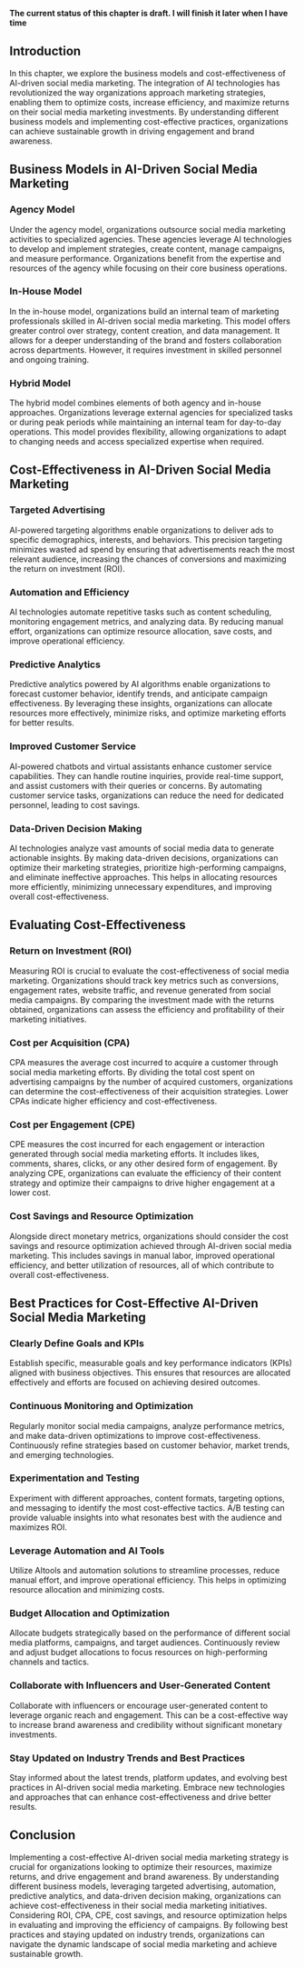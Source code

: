 **The current status of this chapter is draft. I will finish it later when I have time**

Introduction
------------

In this chapter, we explore the business models and cost-effectiveness of AI-driven social media marketing. The integration of AI technologies has revolutionized the way organizations approach marketing strategies, enabling them to optimize costs, increase efficiency, and maximize returns on their social media marketing investments. By understanding different business models and implementing cost-effective practices, organizations can achieve sustainable growth in driving engagement and brand awareness.

Business Models in AI-Driven Social Media Marketing
---------------------------------------------------

### Agency Model

Under the agency model, organizations outsource social media marketing activities to specialized agencies. These agencies leverage AI technologies to develop and implement strategies, create content, manage campaigns, and measure performance. Organizations benefit from the expertise and resources of the agency while focusing on their core business operations.

### In-House Model

In the in-house model, organizations build an internal team of marketing professionals skilled in AI-driven social media marketing. This model offers greater control over strategy, content creation, and data management. It allows for a deeper understanding of the brand and fosters collaboration across departments. However, it requires investment in skilled personnel and ongoing training.

### Hybrid Model

The hybrid model combines elements of both agency and in-house approaches. Organizations leverage external agencies for specialized tasks or during peak periods while maintaining an internal team for day-to-day operations. This model provides flexibility, allowing organizations to adapt to changing needs and access specialized expertise when required.

Cost-Effectiveness in AI-Driven Social Media Marketing
------------------------------------------------------

### Targeted Advertising

AI-powered targeting algorithms enable organizations to deliver ads to specific demographics, interests, and behaviors. This precision targeting minimizes wasted ad spend by ensuring that advertisements reach the most relevant audience, increasing the chances of conversions and maximizing the return on investment (ROI).

### Automation and Efficiency

AI technologies automate repetitive tasks such as content scheduling, monitoring engagement metrics, and analyzing data. By reducing manual effort, organizations can optimize resource allocation, save costs, and improve operational efficiency.

### Predictive Analytics

Predictive analytics powered by AI algorithms enable organizations to forecast customer behavior, identify trends, and anticipate campaign effectiveness. By leveraging these insights, organizations can allocate resources more effectively, minimize risks, and optimize marketing efforts for better results.

### Improved Customer Service

AI-powered chatbots and virtual assistants enhance customer service capabilities. They can handle routine inquiries, provide real-time support, and assist customers with their queries or concerns. By automating customer service tasks, organizations can reduce the need for dedicated personnel, leading to cost savings.

### Data-Driven Decision Making

AI technologies analyze vast amounts of social media data to generate actionable insights. By making data-driven decisions, organizations can optimize their marketing strategies, prioritize high-performing campaigns, and eliminate ineffective approaches. This helps in allocating resources more efficiently, minimizing unnecessary expenditures, and improving overall cost-effectiveness.

Evaluating Cost-Effectiveness
-----------------------------

### Return on Investment (ROI)

Measuring ROI is crucial to evaluate the cost-effectiveness of social media marketing. Organizations should track key metrics such as conversions, engagement rates, website traffic, and revenue generated from social media campaigns. By comparing the investment made with the returns obtained, organizations can assess the efficiency and profitability of their marketing initiatives.

### Cost per Acquisition (CPA)

CPA measures the average cost incurred to acquire a customer through social media marketing efforts. By dividing the total cost spent on advertising campaigns by the number of acquired customers, organizations can determine the cost-effectiveness of their acquisition strategies. Lower CPAs indicate higher efficiency and cost-effectiveness.

### Cost per Engagement (CPE)

CPE measures the cost incurred for each engagement or interaction generated through social media marketing efforts. It includes likes, comments, shares, clicks, or any other desired form of engagement. By analyzing CPE, organizations can evaluate the efficiency of their content strategy and optimize their campaigns to drive higher engagement at a lower cost.

### Cost Savings and Resource Optimization

Alongside direct monetary metrics, organizations should consider the cost savings and resource optimization achieved through AI-driven social media marketing. This includes savings in manual labor, improved operational efficiency, and better utilization of resources, all of which contribute to overall cost-effectiveness.

Best Practices for Cost-Effective AI-Driven Social Media Marketing
------------------------------------------------------------------

### Clearly Define Goals and KPIs

Establish specific, measurable goals and key performance indicators (KPIs) aligned with business objectives. This ensures that resources are allocated effectively and efforts are focused on achieving desired outcomes.

### Continuous Monitoring and Optimization

Regularly monitor social media campaigns, analyze performance metrics, and make data-driven optimizations to improve cost-effectiveness. Continuously refine strategies based on customer behavior, market trends, and emerging technologies.

### Experimentation and Testing

Experiment with different approaches, content formats, targeting options, and messaging to identify the most cost-effective tactics. A/B testing can provide valuable insights into what resonates best with the audience and maximizes ROI.

### Leverage Automation and AI Tools

Utilize AItools and automation solutions to streamline processes, reduce manual effort, and improve operational efficiency. This helps in optimizing resource allocation and minimizing costs.

### Budget Allocation and Optimization

Allocate budgets strategically based on the performance of different social media platforms, campaigns, and target audiences. Continuously review and adjust budget allocations to focus resources on high-performing channels and tactics.

### Collaborate with Influencers and User-Generated Content

Collaborate with influencers or encourage user-generated content to leverage organic reach and engagement. This can be a cost-effective way to increase brand awareness and credibility without significant monetary investments.

### Stay Updated on Industry Trends and Best Practices

Stay informed about the latest trends, platform updates, and evolving best practices in AI-driven social media marketing. Embrace new technologies and approaches that can enhance cost-effectiveness and drive better results.

Conclusion
----------

Implementing a cost-effective AI-driven social media marketing strategy is crucial for organizations looking to optimize their resources, maximize returns, and drive engagement and brand awareness. By understanding different business models, leveraging targeted advertising, automation, predictive analytics, and data-driven decision making, organizations can achieve cost-effectiveness in their social media marketing initiatives. Considering ROI, CPA, CPE, cost savings, and resource optimization helps in evaluating and improving the efficiency of campaigns. By following best practices and staying updated on industry trends, organizations can navigate the dynamic landscape of social media marketing and achieve sustainable growth.
